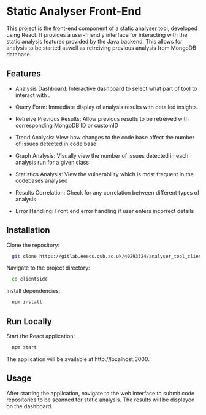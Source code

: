 # Static Analyser Front-End

This project is the front-end component of a static analyser tool, developed using React. It provides a user-friendly interface for interacting with the static analysis features provided by the Java backend. This allows for analysis to be started aswell as retreiving previous analysis from MongoDB database.

## Features

- Analysis Dashboard: Interactive dashboard to select what part of tool to interact with .
- Query Form: Immediate display of analysis results with detailed insights.
- Retreive Previous Results: Allow previous results to be retreived with corresponding MongoDB ID or customID
- Trend Analysis: View how changes to the code base affect the number of issues detected in code base
- Graph Analysis: Visually view the number of issues detected in each analysis run for a given class
- Statistics Analysis: View the vulnerability which is most frequent in the codebases analysed
- Results Correlation: Check for any correlation between different types of analysis

- Error Handling: Front end error handling if user enters incorrect details

## Installation

Clone the repository:

```bash
  git clone https://gitlab.eeecs.qub.ac.uk/40293324/analyser_tool_client
```

Navigate to the project directory:

```bash
  cd clientside
```

Install dependencies:

```bash
  npm install
```

## Run Locally

Start the React application:

```bash
  npm start
```

The application will be available at http://localhost:3000.

## Usage

After starting the application, navigate to the web interface to submit code repositories to be scanned for static analysis. The results will be displayed on the dashboard.
